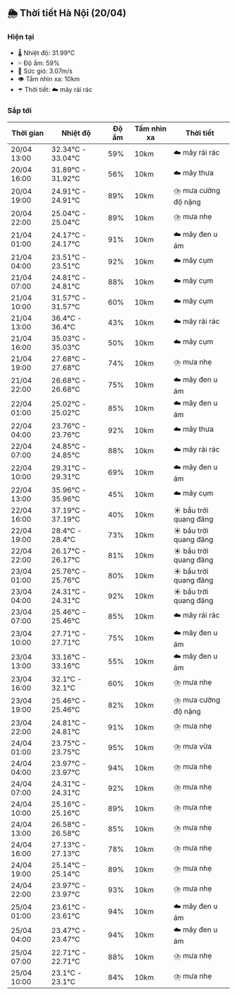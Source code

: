 ## 🌦️ Thời tiết Hà Nội (20/04)

### Hiện tại

- 🌡️ Nhiệt độ: 31.99℃
- 💦 Độ ẩm: 59%
- 💨 Sức gió: 3.07m/s
- 👁️ Tầm nhìn xa: 10km
- ☂️ Thời tiết: ☁️ mây rải rác

### Sắp tới

| Thời gian | Nhiệt độ | Độ ẩm | Tầm nhìn xa | Thời tiết |
| --- | --- | --- | --- | --- |
| 20/04 13:00 | 32.34℃ - 33.04℃ | 59% | 10km | ☁️ mây rải rác |
| 20/04 16:00 | 31.89℃ - 31.92℃ | 56% | 10km | ☁️ mây thưa |
| 20/04 19:00 | 24.91℃ - 24.91℃ | 89% | 10km | ⛈️ mưa cường độ nặng |
| 20/04 22:00 | 25.04℃ - 25.04℃ | 89% | 10km | ⛈️ mưa nhẹ |
| 21/04 01:00 | 24.17℃ - 24.17℃ | 91% | 10km | ☁️ mây đen u ám |
| 21/04 04:00 | 23.51℃ - 23.51℃ | 92% | 10km | ☁️ mây cụm |
| 21/04 07:00 | 24.81℃ - 24.81℃ | 88% | 10km | ☁️ mây cụm |
| 21/04 10:00 | 31.57℃ - 31.57℃ | 60% | 10km | ☁️ mây cụm |
| 21/04 13:00 | 36.4℃ - 36.4℃ | 43% | 10km | ☁️ mây rải rác |
| 21/04 16:00 | 35.03℃ - 35.03℃ | 50% | 10km | ☁️ mây cụm |
| 21/04 19:00 | 27.68℃ - 27.68℃ | 74% | 10km | ⛈️ mưa nhẹ |
| 21/04 22:00 | 26.68℃ - 26.68℃ | 75% | 10km | ☁️ mây đen u ám |
| 22/04 01:00 | 25.02℃ - 25.02℃ | 85% | 10km | ☁️ mây đen u ám |
| 22/04 04:00 | 23.76℃ - 23.76℃ | 92% | 10km | ☁️ mây thưa |
| 22/04 07:00 | 24.85℃ - 24.85℃ | 88% | 10km | ☁️ mây rải rác |
| 22/04 10:00 | 29.31℃ - 29.31℃ | 69% | 10km | ☁️ mây đen u ám |
| 22/04 13:00 | 35.96℃ - 35.96℃ | 45% | 10km | ☁️ mây cụm |
| 22/04 16:00 | 37.19℃ - 37.19℃ | 40% | 10km | ☀️ bầu trời quang đãng |
| 22/04 19:00 | 28.4℃ - 28.4℃ | 73% | 10km | ☀️ bầu trời quang đãng |
| 22/04 22:00 | 26.17℃ - 26.17℃ | 81% | 10km | ☀️ bầu trời quang đãng |
| 23/04 01:00 | 25.76℃ - 25.76℃ | 80% | 10km | ☀️ bầu trời quang đãng |
| 23/04 04:00 | 24.31℃ - 24.31℃ | 92% | 10km | ☀️ bầu trời quang đãng |
| 23/04 07:00 | 25.46℃ - 25.46℃ | 85% | 10km | ☁️ mây rải rác |
| 23/04 10:00 | 27.71℃ - 27.71℃ | 75% | 10km | ☁️ mây đen u ám |
| 23/04 13:00 | 33.16℃ - 33.16℃ | 55% | 10km | ☁️ mây đen u ám |
| 23/04 16:00 | 32.1℃ - 32.1℃ | 60% | 10km | ⛈️ mưa nhẹ |
| 23/04 19:00 | 25.46℃ - 25.46℃ | 82% | 10km | ⛈️ mưa cường độ nặng |
| 23/04 22:00 | 24.81℃ - 24.81℃ | 91% | 10km | ⛈️ mưa nhẹ |
| 24/04 01:00 | 23.75℃ - 23.75℃ | 95% | 10km | ⛈️ mưa vừa |
| 24/04 04:00 | 23.97℃ - 23.97℃ | 94% | 10km | ⛈️ mưa nhẹ |
| 24/04 07:00 | 24.31℃ - 24.31℃ | 92% | 10km | ⛈️ mưa nhẹ |
| 24/04 10:00 | 25.16℃ - 25.16℃ | 89% | 10km | ⛈️ mưa nhẹ |
| 24/04 13:00 | 26.58℃ - 26.58℃ | 85% | 10km | ⛈️ mưa nhẹ |
| 24/04 16:00 | 27.13℃ - 27.13℃ | 78% | 10km | ⛈️ mưa nhẹ |
| 24/04 19:00 | 25.14℃ - 25.14℃ | 89% | 10km | ⛈️ mưa nhẹ |
| 24/04 22:00 | 23.97℃ - 23.97℃ | 93% | 10km | ⛈️ mưa nhẹ |
| 25/04 01:00 | 23.61℃ - 23.61℃ | 94% | 10km | ☁️ mây đen u ám |
| 25/04 04:00 | 23.47℃ - 23.47℃ | 94% | 10km | ☁️ mây đen u ám |
| 25/04 07:00 | 22.71℃ - 22.71℃ | 88% | 10km | ⛈️ mưa nhẹ |
| 25/04 10:00 | 23.1℃ - 23.1℃ | 84% | 10km | ⛈️ mưa nhẹ |

